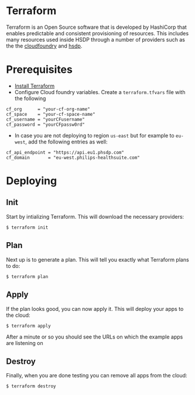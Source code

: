# Terraform
Terraform is an Open Source software that is developed by HashiCorp that enables predictable and consistent provisioning of resources. This includes many resources used inside HSDP through a number of providers such as the the [cloudfoundry](https://registry.terraform.io/providers/philips-labs/cloudfoundry/latest) and [hsdp](https://registry.terraform.io/providers/philips-software/hsdp/latest).

# Prerequisites
* [Install Terraform](https://learn.hashicorp.com/tutorials/terraform/install-cli)
* Configure Cloud foundry variables. Create a `terraform.tfvars` file with the following

```hcl
cf_org      = "your-cf-org-name"
cf_space    = "your-cf-space-name"
cf_username = "yourCFusername"
cf_password = "yourCFpassw0rd"
```

* In case you are not deploying to region `us-east` but for example to `eu-west`, add the following entries as well:

```hcl
cf_api_endpoint = "https://api.eu1.phsdp.com"
cf_domain       = "eu-west.philips-healthsuite.com"
```

# Deploying

## Init
Start by intializing Terraform. This will download the necessary providers:

```shell
$ terraform init
```

## Plan
Next up is to generate a plan. This will tell you exactly what Terraform plans to do:

```shell
$ terraform plan
```

## Apply
If the plan looks good, you can now apply it. This will deploy your apps to the cloud:

```shell
$ terraform apply
```

After a minute or so you should see the URLs on which the example apps are listening on

## Destroy

Finally, when you are done testing you can remove all apps from the cloud:

```shell
$ terraform destroy
```
